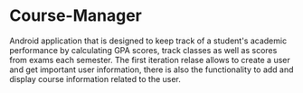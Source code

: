 # Course-Manager
Android application that is designed to keep track of a student's academic performance by calculating GPA scores, track classes 
as well as scores from exams each semester.
The first iteration relase allows to create  a user and get important user information, there is also the functionality to add and display course information related to the user.
